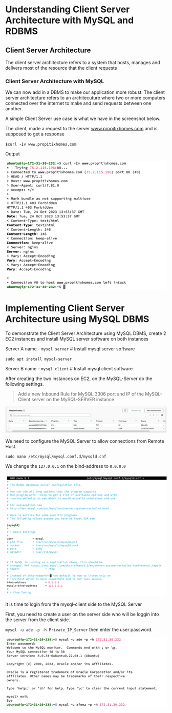 
# Understanding Client Server Architecture with MySQL and RDBMS

## Client Server Architecture

The client server architecture refers to a system that hosts, manages and delivers most of the resource that the client requests


### Client Server Architecture with MySQL

We can now add in a DBMS to make our application more robust. The client server architecture refers to an architecuture where two or more computers connected over the internet to make and send requests between one another.

A simple Client Server use case is what we have in the screenshot below.

The client, made a request to the server www.propitixhomes.com and is supposed to get a response

`$curl -Iv www.propitixhomes.com`

Output

<img src="images/image1.png" width="600">


# Implementing Client Server Architecture using MySQL DBMS

To demonstrate the Client Server Architecture using MySQL DBMS, create 2 EC2 instances and install MySQL server software on both instances

Server A name - `mysql server` # Install mysql server software 

`sudo apt install mysql-server`

Server B name - `mysql client` # Install mysql client software

After creating the two instances on EC2, on the MySQL-Server do the following settings.

> Add a new Inbound Rule for MySQL 3306 port and IP of the MySQL-Client server on the MySQL-SERVER instance

<img src="images/image2.png" width="600">

We need to configure the MySQL Server to allow connections from Remote Host.

```
sudo nano /etc/mysql/mysql.conf.d/mysqld.cnf 
```

We change the `127.0.0.1` on the bind-address to `0.0.0.0`

<img src="images/image3.png" width="600">

It is time to login from the mysql-client side to the MySQL Server

First, you need to create a user on the server side who will be loggin into the server from the client side.

`mysql -u ade -p -h Private_IP_Server` then enter the user password. 

<img src="images/image4.png" width="600">





